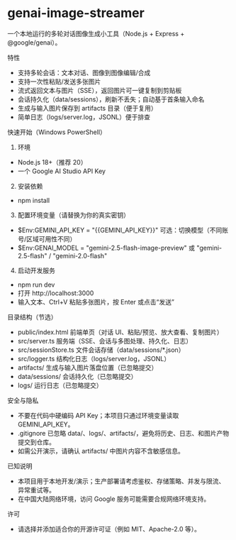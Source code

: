 # genai-image-streamer

一个本地运行的多轮对话图像生成小工具（Node.js + Express + @google/genai）。

特性
- 支持多轮会话：文本对话、图像到图像编辑/合成
- 支持一次性粘贴/发送多张图片
- 流式返回文本与图片（SSE），返回图片可一键复制到剪贴板
- 会话持久化（data/sessions），刷新不丢失；自动基于首条输入命名
- 生成与输入图片保存到 artifacts 目录（便于复用）
- 简单日志（logs/server.log，JSONL）便于排查

快速开始（Windows PowerShell）
1) 环境
- Node.js 18+（推荐 20）
- 一个 Google AI Studio API Key

2) 安装依赖
- npm install

3) 配置环境变量（请替换为你的真实密钥）
- $Env:GEMINI_API_KEY = "{{GEMINI_API_KEY}}"
可选：切换模型（不同账号/区域可用性不同）
- $Env:GENAI_MODEL = "gemini-2.5-flash-image-preview"  或  "gemini-2.5-flash" / "gemini-2.0-flash"

4) 启动开发服务
- npm run dev
- 打开 http://localhost:3000
- 输入文本、Ctrl+V 粘贴多张图片，按 Enter 或点击“发送”

目录结构（节选）
- public/index.html 前端单页（对话 UI、粘贴/预览、放大查看、复制图片）
- src/server.ts 服务端（SSE、会话与多图处理、持久化、日志）
- src/sessionStore.ts 文件会话存储（data/sessions/*.json）
- src/logger.ts 结构化日志（logs/server.log，JSONL）
- artifacts/ 生成与输入图片落盘位置（已忽略提交）
- data/sessions/ 会话持久化（已忽略提交）
- logs/ 运行日志（已忽略提交）

安全与隐私
- 不要在代码中硬编码 API Key；本项目只通过环境变量读取 GEMINI_API_KEY。
- .gitignore 已忽略 data/、logs/、artifacts/，避免将历史、日志、和图片产物提交到仓库。
- 如需公开演示，请确认 artifacts/ 中图片内容不含敏感信息。

已知说明
- 本项目用于本地开发/演示；生产部署请考虑鉴权、存储策略、并发与限流、异常重试等。
- 在中国大陆网络环境，访问 Google 服务可能需要合规网络环境支持。

许可
- 请选择并添加适合你的开源许可证（例如 MIT、Apache-2.0 等）。

